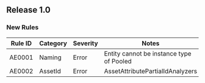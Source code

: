 ## Release 1.0

### New Rules

Rule ID | Category | Severity | Notes
--------|----------|----------|-----------------------------------------
AE0001  | Naming   | Error    | Entity cannot be instance type of Pooled
AE0002  | AssetId  | Error    | AssetAttributePartialIdAnalyzers